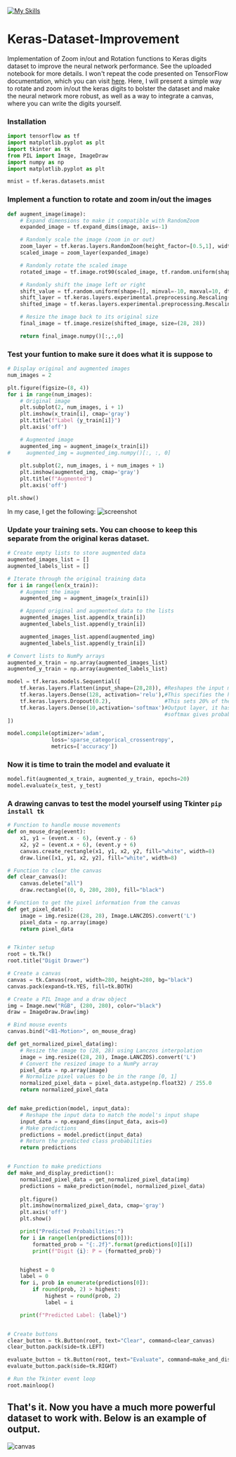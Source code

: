 [![My Skills](https://skillicons.dev/icons?i=anaconda,py,tensorflow&perline=14)](https://github.com/ItgelGanbold98)


# Keras-Dataset-Improvement
Implementation of Zoom in/out and Rotation functions to Keras digits dataset to improve the neural network performance. See the uploaded notebook for more details.
I won't repeat the code presented on TensorFlow documentation, which you can visit [here](https://www.tensorflow.org/tutorials/quickstart/beginner).
Here, I will present a simple way to rotate and zoom in/out the keras digits to bolster the dataset and make the neural network more robust, as well as a 
way to integrate a canvas, where you can write the digits yourself. 

### Installation

```py
import tensorflow as tf
import matplotlib.pyplot as plt
import tkinter as tk
from PIL import Image, ImageDraw
import numpy as np
import matplotlib.pyplot as plt

mnist = tf.keras.datasets.mnist
```

### Implement a function to rotate and zoom in/out the images
```py
def augment_image(image):
    # Expand dimensions to make it compatible with RandomZoom
    expanded_image = tf.expand_dims(image, axis=-1)

    # Randomly scale the image (zoom in or out)
    zoom_layer = tf.keras.layers.RandomZoom(height_factor=[0.5,1], width_factor=[0.5,1], fill_mode='constant')
    scaled_image = zoom_layer(expanded_image)

    # Randomly rotate the scaled image
    rotated_image = tf.image.rot90(scaled_image, tf.random.uniform(shape=[], minval=0, maxval=4, dtype=tf.int32))

    # Randomly shift the image left or right
    shift_value = tf.random.uniform(shape=[], minval=-10, maxval=10, dtype=tf.float32)
    shift_layer = tf.keras.layers.experimental.preprocessing.Rescaling(1.0 / 255)  # Rescale values to [0,1]
    shifted_image = tf.keras.layers.experimental.preprocessing.Rescaling(255.0)(shift_layer(rotated_image))

    # Resize the image back to its original size
    final_image = tf.image.resize(shifted_image, size=(28, 28))

    return final_image.numpy()[:,:,0]
```

### Test your funtion to make sure it does what it is suppose to

```py
# Display original and augmented images
num_images = 2

plt.figure(figsize=(8, 4))
for i in range(num_images):
    # Original image
    plt.subplot(2, num_images, i + 1)
    plt.imshow(x_train[i], cmap='gray')
    plt.title(f"Label {y_train[i]}")
    plt.axis('off')

    # Augmented image
    augmented_img = augment_image(x_train[i])
#     augmented_img = augmented_img.numpy()[:, :, 0]
    
    plt.subplot(2, num_images, i + num_images + 1)
    plt.imshow(augmented_img, cmap='gray')
    plt.title(f"Augmented")
    plt.axis('off')

plt.show()
```

In my case, I get the following:
<img src='img/augmented.png' alt='screenshot'/>

### Update your training sets. You can choose to keep this separate from the original keras dataset.

```py
# Create empty lists to store augmented data
augmented_images_list = []
augmented_labels_list = []

# Iterate through the original training data
for i in range(len(x_train)):
    # Augment the image
    augmented_img = augment_image(x_train[i])

    # Append original and augmented data to the lists
    augmented_images_list.append(x_train[i])
    augmented_labels_list.append(y_train[i])

    augmented_images_list.append(augmented_img)
    augmented_labels_list.append(y_train[i])

# Convert lists to NumPy arrays
augmented_x_train = np.array(augmented_images_list)
augmented_y_train = np.array(augmented_labels_list)

model = tf.keras.models.Sequential([
    tf.keras.layers.Flatten(input_shape=(28,28)), #Reshapes the input matrix (28x28) to a vector (784x1)
    tf.keras.layers.Dense(128, activation='relu'),#This specifies the hidden layer, with 128 nodes
    tf.keras.layers.Dropout(0.2),                 #This sets 20% of the inputs to 0, to prevent overfitting
    tf.keras.layers.Dense(10,activation='softmax')#Output layer, it has 10 nodes as there are 10 digits
                                                  #softmax gives probabilities for each digit, which adds up to 1.
])

model.compile(optimizer='adam', 
              loss='sparse_categorical_crossentropy',
              metrics=['accuracy'])
```

### Now it is time to train the model and evaluate it

```py
model.fit(augmented_x_train, augmented_y_train, epochs=20)
model.evaluate(x_test, y_test)
```
### A drawing canvas to test the model yourself using Tkinter `pip install tk`

```py
# Function to handle mouse movements
def on_mouse_drag(event):
    x1, y1 = (event.x - 6), (event.y - 6)
    x2, y2 = (event.x + 6), (event.y + 6)
    canvas.create_rectangle(x1, y1, x2, y2, fill="white", width=8)
    draw.line([x1, y1, x2, y2], fill="white", width=8)

# Function to clear the canvas
def clear_canvas():
    canvas.delete("all")
    draw.rectangle((0, 0, 280, 280), fill="black")

# Function to get the pixel information from the canvas
def get_pixel_data():
    image = img.resize((28, 28), Image.LANCZOS).convert('L')
    pixel_data = np.array(image)
    return pixel_data


# Tkinter setup
root = tk.Tk()
root.title("Digit Drawer")

# Create a canvas
canvas = tk.Canvas(root, width=280, height=280, bg="black")
canvas.pack(expand=tk.YES, fill=tk.BOTH)

# Create a PIL Image and a draw object
img = Image.new("RGB", (280, 280), color="black")
draw = ImageDraw.Draw(img)

# Bind mouse events
canvas.bind("<B1-Motion>", on_mouse_drag)

def get_normalized_pixel_data(img):
    # Resize the image to (28, 28) using Lanczos interpolation
    image = img.resize((28, 28), Image.LANCZOS).convert('L')
    # Convert the resized image to a NumPy array
    pixel_data = np.array(image)
    # Normalize pixel values to be in the range [0, 1]
    normalized_pixel_data = pixel_data.astype(np.float32) / 255.0
    return normalized_pixel_data


def make_prediction(model, input_data):
    # Reshape the input data to match the model's input shape
    input_data = np.expand_dims(input_data, axis=0)
    # Make predictions
    predictions = model.predict(input_data)
    # Return the predicted class probabilities
    return predictions


# Function to make predictions
def make_and_display_prediction():
    normalized_pixel_data = get_normalized_pixel_data(img)
    predictions = make_prediction(model, normalized_pixel_data)
    
    plt.figure()
    plt.imshow(normalized_pixel_data, cmap='gray')
    plt.axis('off')
    plt.show()

    print("Predicted Probabilities:")
    for i in range(len(predictions[0])):
        formatted_prob = "{:.2f}".format(predictions[0][i])
        print(f"Digit {i}: P = {formatted_prob}")


    highest = 0
    label = 0
    for i, prob in enumerate(predictions[0]):
        if round(prob, 2) > highest:
            highest = round(prob, 2)
            label = i

    print(f"Predicted Label: {label}")


# Create buttons
clear_button = tk.Button(root, text="Clear", command=clear_canvas)
clear_button.pack(side=tk.LEFT)

evaluate_button = tk.Button(root, text="Evaluate", command=make_and_display_prediction)
evaluate_button.pack(side=tk.RIGHT)

# Run the Tkinter event loop
root.mainloop()

```

## That's it. Now you have a much more powerful dataset to work with. Below is an example of output.
<img src='img/canvas.png' alt='canvas'/>
